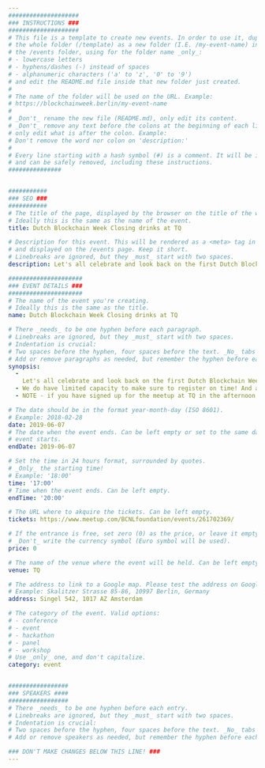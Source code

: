 ```yaml
---
####################
### INSTRUCTIONS ###
####################
# This file is a template to create new events. In order to use it, duplicate
# the whole folder (/template) as a new folder (I.E. /my-event-name) inside of
# the /events folder, using for the folder name _only_:
# - lowercase letters
# - hyphens/dashes (-) instead of spaces
# - alphanumeric characters ('a' to 'z', '0' to '9')
# and edit the README.md file inside that new folder just created.
#
# The name of the folder will be used on the URL. Example:
# https://blockchainweek.berlin/my-event-name
#
# _Don't_ rename the new file (README.md), only edit its content.
# _Don't_ remove any text before the colons at the beginning of each line,
# only edit what is after the colon. Example:
# Don't remove the word nor colon on 'description:'
#
# Every line starting with a hash symbol (#) is a comment. It will be ignored
# and can be safely removed, including these instructions.
###############


###########
### SEO ###
###########
# The title of the page, displayed by the browser on the title of the window.
# Ideally this is the same as the name of the event.
title: Dutch Blockchain Week Closing drinks at TQ

# Description for this event. This will be rendered as a <meta> tag in the HTML,
# and displayed on the /events page. Keep it short.
# Linebreaks are ignored, but they _must_ start with two spaces.
description: Let's all celebrate and look back on the first Dutch Blockchain Week together! Join us for some drinks at TQ on Friday afternoon and toast to a successful week. LIMITED SPOTS AVAILABLE!

#####################
### EVENT DETAILS ###
#####################
# The name of the event you're creating.
# Ideally this is the same as the title.
name: Dutch Blockchain Week Closing drinks at TQ

# There _needs_ to be one hyphen before each paragraph.
# Linebreaks are ignored, but they _must_ start with two spaces.
# Indentation is crucial:
# Two spaces before the hyphen, four spaces before the text. _No_ tabs allowed.
# Add or remove paragraphs as needed, but remember the hyphen before each entry.
synopsis:
  -
    Let's all celebrate and look back on the first Dutch Blockchain Week together! Join us for some drinks at TQ on Friday afternoon and toast to a successful week.
  - We do have limited capacity to make sure to register on time! And as always, if you can't attend please unregister so that someone else gets the chance to take your spot!
  - NOTE - if you have signed up for the meetup at TQ in the afternoon, there is no need to sign up for the drinks as well!

# The date should be in the format year-month-day (ISO 8601).
# Example: 2018-02-28
date: 2019-06-07
# The date when the event ends. Can be left empty or set to the same day the
# event starts.
endDate: 2019-06-07

# Set the time in 24 hours format, surrounded by quotes.
# _Only_ the starting time!
# Example: '18:00'
time: '17:00'
# Time when the event ends. Can be left empty.
endTime: '20:00'

# The URL where to akquire the tickets. Can be left empty.
tickets: https://www.meetup.com/BCNLfoundation/events/261702369/

# If the entrance is free, set zero (0) as the price, or leave it empty.
# _Don't_ write the currency symbol (Euro symbol will be used).
price: 0

# The name of the venue where the event will be held. Can be left empty.
venue: TQ

# The address to link to a Google map. Please test the address on Google Maps.
# Example: Skalitzer Strasse 85-86, 10997 Berlin, Germany
address: Singel 542, 1017 AZ Amsterdam

# The category of the event. Valid options:
# - conference
# - event
# - hackathon
# - panel
# - workshop
# Use _only_ one, and don't capitalize.
category: event


#################
### SPEAKERS ####
#################
# There _needs_ to be one hyphen before each entry.
# Linebreaks are ignored, but they _must_ start with two spaces.
# Indentation is crucial:
# Two spaces before the hyphen, four spaces before the text. _No_ tabs allowed.
# Add or remove speakers as needed, but remember the hyphen before each entry.

### DON'T MAKE CHANGES BELOW THIS LINE! ###
---
```

<!-- ### DON'T MAKE CHANGES BELOW THIS LINE! ### -->

<Event-Content/>
